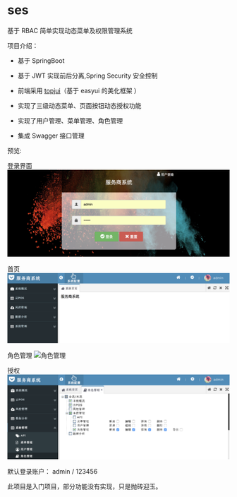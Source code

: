 # ses
基于 RBAC 简单实现动态菜单及权限管理系统

项目介绍：

* 基于 SpringBoot 

* 基于 JWT 实现前后分离,Spring Security 安全控制

* 前端采用 [topjui](https://www.topjui.com/?_blank)（基于 easyui 的美化框架 ）

* 实现了三级动态菜单、页面按钮动态授权功能

* 实现了用户管理、菜单管理、角色管理

* 集成 Swagger 接口管理

预览:

登录界面
![](./init/pic/WX20180309-155505@2x.png '登录界面')

首页
![](./init/pic/WX20180309-155029@2x.png '首页')

角色管理
![](./init/pic/WX20180309-155119@2x@2x.png '角色管理')

授权 
![](./init/pic/WX20180309-155143@2x.png '授权')


默认登录账户： 
admin / 123456

此项目是入门项目，部分功能没有实现，只是抛砖迎玉。
